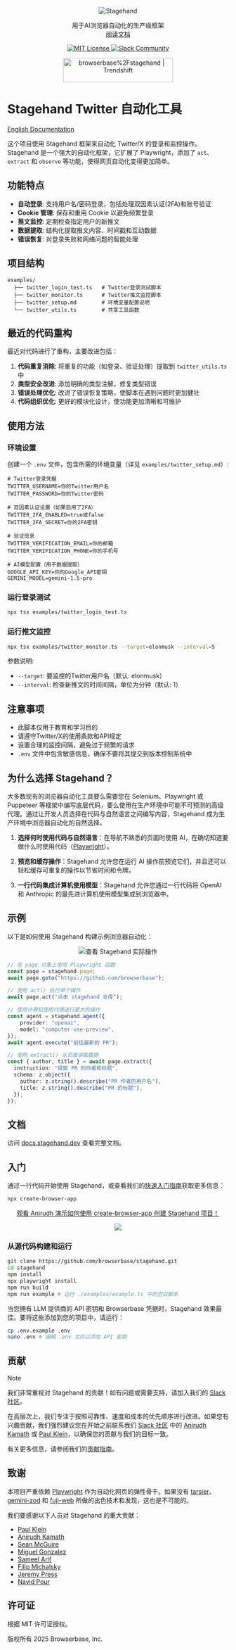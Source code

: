 <div id="toc" align="center">
  <ul style="list-style: none">
    <a href="https://stagehand.dev">
      <picture>
        <source media="(prefers-color-scheme: dark)" srcset="https://stagehand.dev/logo-dark.svg" />
        <img alt="Stagehand" src="https://stagehand.dev/logo-light.svg" />
      </picture>
    </a>
  </ul>
</div>

<p align="center">
  用于AI浏览器自动化的生产级框架<br>
  <a href="https://docs.stagehand.dev">阅读文档</a>
</p>

<p align="center">
  <a href="https://github.com/browserbase/stagehand/tree/main?tab=MIT-1-ov-file#MIT-1-ov-file">
    <picture>
      <source media="(prefers-color-scheme: dark)" srcset="https://stagehand.dev/api/assets/license?mode=dark" />
      <img alt="MIT License" src="https://stagehand.dev/api/assets/license?mode=light" />
    </picture>
  </a>
  <a href="https://stagehand.dev/slack">
    <picture>
      <source media="(prefers-color-scheme: dark)" srcset="https://stagehand.dev/api/assets/slack?mode=dark" />
      <img alt="Slack Community" src="https://stagehand.dev/api/assets/slack?mode=light" />
    </picture>
  </a>
</p>

<p align="center">
	<a href="https://trendshift.io/repositories/12122" target="_blank"><img src="https://trendshift.io/api/badge/repositories/12122" alt="browserbase%2Fstagehand | Trendshift" style="width: 250px; height: 55px;" width="250" height="55"/></a>
</p>

# Stagehand Twitter 自动化工具

[English Documentation](./README.md)

这个项目使用 Stagehand 框架来自动化 Twitter/X 的登录和监控操作。Stagehand 是一个强大的自动化框架，它扩展了 Playwright，添加了 `act`、`extract` 和 `observe` 等功能，使得网页自动化变得更加简单。

## 功能特点

- **自动登录**: 支持用户名/密码登录，包括处理双因素认证(2FA)和账号验证
- **Cookie 管理**: 保存和重用 Cookie 以避免频繁登录
- **推文监控**: 定期检查指定用户的新推文
- **数据提取**: 结构化提取推文内容、时间戳和互动数据
- **错误恢复**: 对登录失败和网络问题的智能处理

## 项目结构

```
examples/
  ├── twitter_login_test.ts   # Twitter登录测试脚本
  ├── twitter_monitor.ts      # Twitter推文监控脚本
  ├── twitter_setup.md        # 环境变量配置说明
  └── twitter_utils.ts        # 共享工具函数
```

## 最近的代码重构

最近对代码进行了重构，主要改进包括：

1. **代码重复消除**: 将重复的功能（如登录、验证处理）提取到 `twitter_utils.ts` 中
2. **类型安全改进**: 添加明确的类型注解，修复类型错误
3. **错误处理优化**: 改进了错误恢复策略，使脚本在遇到问题时更加健壮
4. **代码组织优化**: 更好的模块化设计，使功能更加清晰和可维护

## 使用方法

### 环境设置

创建一个 `.env` 文件，包含所需的环境变量（详见 `examples/twitter_setup.md`）:

```
# Twitter登录凭据
TWITTER_USERNAME=你的Twitter用户名
TWITTER_PASSWORD=你的Twitter密码

# 双因素认证设置（如果启用了2FA）
TWITTER_2FA_ENABLED=true或false
TWITTER_2FA_SECRET=你的2FA密钥

# 验证信息
TWITTER_VERIFICATION_EMAIL=你的邮箱
TWITTER_VERIFICATION_PHONE=你的手机号

# AI模型配置（用于数据提取）
GOOGLE_API_KEY=你的Google_API密钥
GEMINI_MODEL=gemini-1.5-pro
```

### 运行登录测试

```bash
npx tsx examples/twitter_login_test.ts
```

### 运行推文监控

```bash
npx tsx examples/twitter_monitor.ts --target=elonmusk --interval=5
```

参数说明:
- `--target`: 要监控的Twitter用户名（默认: elonmusk）
- `--interval`: 检查新推文的时间间隔，单位为分钟（默认: 1）

## 注意事项

- 此脚本仅用于教育和学习目的
- 请遵守Twitter/X的使用条款和API规定
- 设置合理的监控间隔，避免过于频繁的请求
- `.env` 文件中包含敏感信息，确保不要将其提交到版本控制系统中

## 为什么选择 Stagehand？

大多数现有的浏览器自动化工具要么需要您在 Selenium、Playwright 或 Puppeteer 等框架中编写底层代码，要么使用在生产环境中可能不可预测的高级代理。通过让开发人员选择在代码与自然语言之间编写内容，Stagehand 成为生产环境中浏览器自动化的自然选择。

1. **选择何时使用代码与自然语言**：在导航不熟悉的页面时使用 AI，在确切知道要做什么时使用代码（[Playwright](https://playwright.dev/)）。

2. **预览和缓存操作**：Stagehand 允许您在运行 AI 操作前预览它们，并且还可以轻松缓存可重复的操作以节省时间和令牌。

3. **一行代码集成计算机使用模型**：Stagehand 允许您通过一行代码将 OpenAI 和 Anthropic 的最先进计算机使用模型集成到浏览器中。

## 示例

以下是如何使用 Stagehand 构建示例浏览器自动化：

<div align="center">
  <div style="max-width:300px;">
    <img src="/media/github_demo.gif" alt="查看 Stagehand 实际操作">
  </div>
</div>

```typescript
// 在 page 对象上使用 Playwright 函数
const page = stagehand.page;
await page.goto("https://github.com/browserbase");

// 使用 act() 执行单个操作
await page.act("点击 stagehand 仓库");

// 使用计算机使用代理进行更大的操作
const agent = stagehand.agent({
    provider: "openai",
    model: "computer-use-preview",
});
await agent.execute("前往最新的 PR");

// 使用 extract() 从页面读取数据
const { author, title } = await page.extract({
  instruction: "提取 PR 的作者和标题",
  schema: z.object({
    author: z.string().describe("PR 作者的用户名"),
    title: z.string().describe("PR 的标题"),
  }),
});
```

## 文档

访问 [docs.stagehand.dev](https://docs.stagehand.dev) 查看完整文档。

## 入门

通过一行代码开始使用 Stagehand，或查看我们的[快速入门指南](https://docs.stagehand.dev/get_started/quickstart)获取更多信息：

```bash
npx create-browser-app
```

<div align="center">
    <a href="https://www.loom.com/share/f5107f86d8c94fa0a8b4b1e89740f7a7">
      <p>观看 Anirudh 演示如何使用 create-browser-app 创建 Stagehand 项目！</p>
    </a>
    <a href="https://www.loom.com/share/f5107f86d8c94fa0a8b4b1e89740f7a7">
      <img style="max-width:300px;" src="https://cdn.loom.com/sessions/thumbnails/f5107f86d8c94fa0a8b4b1e89740f7a7-ec3f428b6775ceeb-full-play.gif">
    </a>
  </div>

### 从源代码构建和运行

```bash
git clone https://github.com/browserbase/stagehand.git
cd stagehand
npm install
npx playwright install
npm run build
npm run example # 运行 ./examples/example.ts 中的空白脚本
```

当您拥有 LLM 提供商的 API 密钥和 Browserbase 凭据时，Stagehand 效果最佳。要将这些添加到您的项目中，请运行：

```bash
cp .env.example .env
nano .env # 编辑 .env 文件以添加 API 密钥
```

## 贡献

> [!NOTE]  
> 我们非常重视对 Stagehand 的贡献！如有问题或需要支持，请加入我们的 [Slack 社区](https://stagehand.dev/slack)。

在高层次上，我们专注于按照可靠性、速度和成本的优先顺序进行改进。如果您有兴趣贡献，我们强烈建议您在开始之前联系我们 [Slack 社区](https://stagehand.dev/slack) 中的 [Anirudh Kamath](https://x.com/kamathematic) 或 [Paul Klein](https://x.com/pk_iv)，以确保您的贡献与我们的目标一致。

有关更多信息，请参阅我们的[贡献指南](https://docs.stagehand.dev/contributions/contributing)。

## 致谢

本项目严重依赖 [Playwright](https://playwright.dev/) 作为自动化网页的弹性骨干。如果没有 [tarsier](https://github.com/reworkd/tarsier)、[gemini-zod](https://github.com/jbeoris/gemini-zod) 和 [fuji-web](https://github.com/normal-computing/fuji-web) 所做的出色技术和发现，这也是不可能的。

我们要感谢以下人员对 Stagehand 的重大贡献：
- [Paul Klein](https://github.com/pkiv)
- [Anirudh Kamath](https://github.com/kamath)
- [Sean McGuire](https://github.com/seanmcguire12)
- [Miguel Gonzalez](https://github.com/miguelg719)
- [Sameel Arif](https://github.com/sameelarif)
- [Filip Michalsky](https://github.com/filip-michalsky)
- [Jeremy Press](https://x.com/jeremypress)
- [Navid Pour](https://github.com/navidpour)

## 许可证

根据 MIT 许可证授权。

版权所有 2025 Browserbase, Inc.
